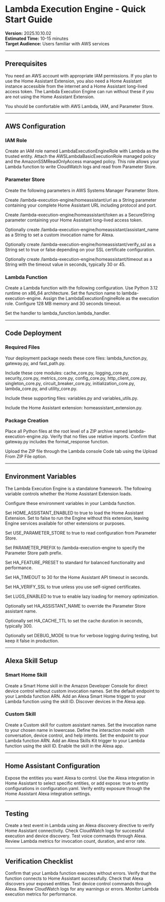 # Lambda Execution Engine - Quick Start Guide

**Version:** 2025.10.10.02  
**Estimated Time:** 10-15 minutes  
**Target Audience:** Users familiar with AWS services

---

## Prerequisites

You need an AWS account with appropriate IAM permissions. If you plan to use the Home Assistant Extension, you also need a Home Assistant instance accessible from the internet and a Home Assistant long-lived access token. The Lambda Execution Engine can run without these if you are not using the Home Assistant Extension.

You should be comfortable with AWS Lambda, IAM, and Parameter Store.

---

## AWS Configuration

### IAM Role

Create an IAM role named LambdaExecutionEngineRole with Lambda as the trusted entity. Attach the AWSLambdaBasicExecutionRole managed policy and the AmazonSSMReadOnlyAccess managed policy. This role allows your Lambda function to write CloudWatch logs and read from Parameter Store.

### Parameter Store

Create the following parameters in AWS Systems Manager Parameter Store.

Create /lambda-execution-engine/homeassistant/url as a String parameter containing your complete Home Assistant URL including protocol and port.

Create /lambda-execution-engine/homeassistant/token as a SecureString parameter containing your Home Assistant long-lived access token.

Optionally create /lambda-execution-engine/homeassistant/assistant_name as a String to set a custom invocation name for Alexa.

Optionally create /lambda-execution-engine/homeassistant/verify_ssl as a String set to true or false depending on your SSL certificate configuration.

Optionally create /lambda-execution-engine/homeassistant/timeout as a String with the timeout value in seconds, typically 30 or 45.

### Lambda Function

Create a Lambda function with the following configuration. Use Python 3.12 runtime on x86_64 architecture. Set the function name to lambda-execution-engine. Assign the LambdaExecutionEngineRole as the execution role. Configure 128 MB memory and 30 seconds timeout.

Set the handler to lambda_function.lambda_handler.

---

## Code Deployment

### Required Files

Your deployment package needs these core files: lambda_function.py, gateway.py, and fast_path.py.

Include these core modules: cache_core.py, logging_core.py, security_core.py, metrics_core.py, config_core.py, http_client_core.py, singleton_core.py, circuit_breaker_core.py, initialization_core.py, lambda_core.py, and utility_core.py.

Include these supporting files: variables.py and variables_utils.py.

Include the Home Assistant extension: homeassistant_extension.py.

### Package Creation

Place all Python files at the root level of a ZIP archive named lambda-execution-engine.zip. Verify that no files use relative imports. Confirm that gateway.py includes the format_response function.

Upload the ZIP file through the Lambda console Code tab using the Upload From ZIP File option.

---

## Environment Variables

The Lambda Execution Engine is a standalone framework. The following variable controls whether the Home Assistant Extension loads.

Configure these environment variables in your Lambda function.

Set HOME_ASSISTANT_ENABLED to true to load the Home Assistant Extension. Set to false to run the Engine without this extension, leaving Engine services available for other extensions or purposes.

Set USE_PARAMETER_STORE to true to read configuration from Parameter Store.

Set PARAMETER_PREFIX to /lambda-execution-engine to specify the Parameter Store path prefix.

Set HA_FEATURE_PRESET to standard for balanced functionality and performance.

Set HA_TIMEOUT to 30 for the Home Assistant API timeout in seconds.

Set HA_VERIFY_SSL to true unless you use self-signed certificates.

Set LUGS_ENABLED to true to enable lazy loading for memory optimization.

Optionally set HA_ASSISTANT_NAME to override the Parameter Store assistant name.

Optionally set HA_CACHE_TTL to set the cache duration in seconds, typically 300.

Optionally set DEBUG_MODE to true for verbose logging during testing, but keep it false in production.

---

## Alexa Skill Setup

### Smart Home Skill

Create a Smart Home skill in the Amazon Developer Console for direct device control without custom invocation names. Set the default endpoint to your Lambda function ARN. Add an Alexa Smart Home trigger to your Lambda function using the skill ID. Discover devices in the Alexa app.

### Custom Skill

Create a Custom skill for custom assistant names. Set the invocation name to your chosen name in lowercase. Define the interaction model with conversation, device control, and help intents. Set the endpoint to your Lambda function ARN. Add an Alexa Skills Kit trigger to your Lambda function using the skill ID. Enable the skill in the Alexa app.

---

## Home Assistant Configuration

Expose the entities you want Alexa to control. Use the Alexa integration in Home Assistant to select specific entities, or add expose: true to entity configurations in configuration.yaml. Verify entity exposure through the Home Assistant Alexa integration settings.

---

## Testing

Create a test event in Lambda using an Alexa discovery directive to verify Home Assistant connectivity. Check CloudWatch logs for successful execution and device discovery. Test voice commands through Alexa. Review Lambda metrics for invocation count, duration, and error rate.

---

## Verification Checklist

Confirm that your Lambda function executes without errors. Verify that the function connects to Home Assistant successfully. Check that Alexa discovers your exposed entities. Test device control commands through Alexa. Review CloudWatch logs for any warnings or errors. Monitor Lambda execution metrics for performance.
